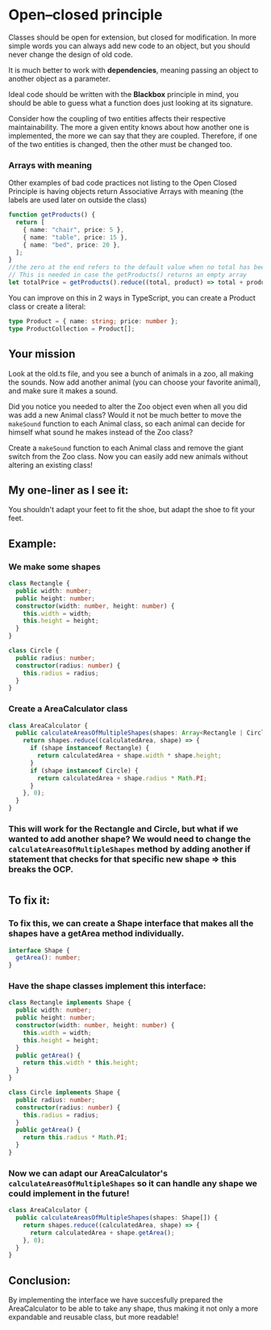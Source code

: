 # Open–closed principle

Classes should be open for extension, but closed for modification. In more simple words you can always add new code to an object, but you should never change the design of old code.

It is much better to work with **dependencies**, meaning passing an object to another object as a parameter.

Ideal code should be written with the **Blackbox** principle in mind, you should be able to guess what a function does just looking at its signature.

Consider how the coupling of two entities affects their respective maintainability. The more a given entity knows about how another one is implemented, the more we can say that they are coupled. Therefore, if one of the two entities is changed, then the other must be changed too.

### Arrays with meaning

Other examples of bad code practices not listing to the Open Closed Principle is having objects return Associative Arrays with meaning (the labels are used later on outside the class)

```typescript
function getProducts() {
  return [
    { name: "chair", price: 5 },
    { name: "table", price: 15 },
    { name: "bed", price: 20 },
  ];
}
//the zero at the end refers to the default value when no total has been calculated yet (first value of total)
// This is needed in case the getProducts() returns an empty array
let totalPrice = getProducts().reduce((total, product) => total + product.price, 0);
```

You can improve on this in 2 ways in TypeScript, you can create a Product class or create a literal:

```typescript
type Product = { name: string; price: number };
type ProductCollection = Product[];
```

## Your mission

Look at the old.ts file, and you see a bunch of animals in a zoo, all making the sounds.
Now add another animal (you can choose your favorite animal), and make sure it makes a sound.

Did you notice you needed to alter the Zoo object even when all you did was add a new Animal class? Would it not be much better to move the `makeSound` function to each Animal class, so each animal can decide for himself what sound he makes instead of the Zoo class?

Create a `makeSound` function to each Animal class and remove the giant switch from the Zoo class. Now you can easily add new animals without altering an existing class!

## My one-liner as I see it:

You shouldn't adapt your feet to fit the shoe, but adapt the shoe to fit your feet.

## Example:

### We make some shapes

```typescript
class Rectangle {
  public width: number;
  public height: number;
  constructor(width: number, height: number) {
    this.width = width;
    this.height = height;
  }
}

class Circle {
  public radius: number;
  constructor(radius: number) {
    this.radius = radius;
  }
}
```

### Create a AreaCalculator class

```typescript
class AreaCalculator {
  public calculateAreasOfMultipleShapes(shapes: Array<Rectangle | Circle>) {
    return shapes.reduce((calculatedArea, shape) => {
      if (shape instanceof Rectangle) {
        return calculatedArea + shape.width * shape.height;
      }
      if (shape instanceof Circle) {
        return calculatedArea + shape.radius * Math.PI;
      }
    }, 0);
  }
}
```

### This will work for the Rectangle and Circle, but what if we wanted to add another shape? We would need to change the `calculateAreasOfMultipleShapes` method by adding another if statement that checks for that specific new shape => this breaks the OCP.

#

## To fix it:

### To fix this, we can create a Shape interface that makes all the shapes have a getArea method individually.

```typescript
interface Shape {
  getArea(): number;
}
```

### Have the shape classes implement this interface:

```typescript
class Rectangle implements Shape {
  public width: number;
  public height: number;
  constructor(width: number, height: number) {
    this.width = width;
    this.height = height;
  }
  public getArea() {
    return this.width * this.height;
  }
}

class Circle implements Shape {
  public radius: number;
  constructor(radius: number) {
    this.radius = radius;
  }
  public getArea() {
    return this.radius * Math.PI;
  }
}
```

### Now we can adapt our AreaCalculator's `calculateAreasOfMultipleShapes` so it can handle any shape we could implement in the future!

```typescript
class AreaCalculator {
  public calculateAreasOfMultipleShapes(shapes: Shape[]) {
    return shapes.reduce((calculatedArea, shape) => {
      return calculatedArea + shape.getArea();
    }, 0);
  }
}
```

## Conclusion:

By implementing the interface we have succesfully prepared the AreaCalculator to be able to take any shape, thus making it not only a more expandable and reusable class, but more readable!
